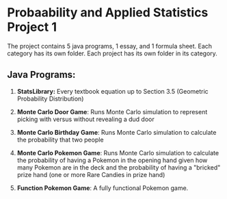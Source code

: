 # Probaability and Applied Statistics Project 1

The project contains 5 java programs, 
1 essay, and 1 formula sheet. 
Each category has its own folder.
Each project has its own folder in its category.

## Java Programs:

1. **StatsLibrary:** Every textbook equation up to Section 3.5 (Geometric Probability Distribution)

2. **Monte Carlo Door Game**: Runs Monte Carlo simulation to represent picking with versus without revealing a dud door

3. **Monte Carlo Birthday Game**: Runs Monte Carlo simulation to calculate the probability that two people 

4. **Monte Carlo Pokemon Game**: Runs Monte Carlo simulation to calculate the probability of having a Pokemon in the opening hand
   given how many Pokemon are in the deck and the probability of having a "bricked" prize hand (one or more Rare Candies in prize hand)

6. **Function Pokemon Game**: A fully functional Pokemon game. 







